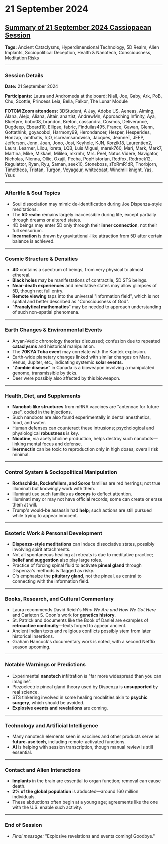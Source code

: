 # 21 September 2024

## [Summary of 21 September 2024 Cassiopaean Session](https://cassiopaea.org/forum/threads/session-21-september-2024.55160/)

**Tags:** Ancient Cataclysms, Hyperdimensional Technology, 5D Realm, Alien Implants, Sociopolitical Deception, Health & Nanotech, Consciousness, Meditation Risks

---

### Session Details

**Date:** 21 September 2024

**Participants:** Laura and Andromeda at the board; Niall, Joe, Gaby, Ark, PoB, Chu, Scottie, Princess Leia, Bella, Falkor, The Lunar Module

**FOTCM Zoom attendees:** 3DStudent, A Jay, Adobe US, Aeneas, Aiming, Alana, Alejo, Aliana, Altair, anartist, AndrewMn, Approaching Infinity, Aya, Bluefyre, bobo08, brandon, Breton, cassandra, Cosmos, Deliverance, Dugdeep, Eboard10, Ellipse, fabric, Finduilas495, France, Gawan, Glenn, Gottathink, goyacobol, Harmony99, Herondancer, Hesper, Hesperides, Honzap, iamthatis, IrjO, iscreamsandwish, Jacques, JeanneT, JEEP, Jefferson, Jenn, Joan, Jono, Josi, Keyhole, KJN, Korzik18, Laurentien2, Laurs, Learner, Lilou, loreta, LQB, Luis Miguel, marek760, Mari, Mark, Mark7, Martina, Mike, Mikkael, Mililea, mkrnhr, Mrs. Peel, Natus Videre, Navigator, Nicholas, Nienna, Ollie, Oxajil, Pecha, PopHistorian, Redfox, Redrock12, Regulattor, Ryan, Ryu, Saman, seek10, Stoneboss, sToRmR1dR, Thorbjorn, Timótheos, Tristan, Turgon, Voyageur, whitecoast, Windmill knight, Yas, Ysus

---

### Afterlife & Soul Topics

- Soul dissociation may mimic de-identification during Joe Dispenza-style meditations.
- The **5D realm** remains largely inaccessible during life, except partially through dreams or altered states.
- 4D beings may enter 5D only through their **inner connection**, not their full sensorium.
- **Incarnation** is drawn by gravitational-like attraction from 5D after certain balance is achieved.

---

### Cosmic Structure & Densities

- **4D** contains a spectrum of beings, from very physical to almost ethereal.
- **Black holes** may be manifestations of contractile, 5D STS beings.
- **Near-death experiences** and meditative states may allow glimpses of 5D, though not full entry.
- **Remote viewing** taps into the universal "information field", which is not spatial and better described as "Consciousness of God".
- "**Pranalytical mathematics**" may be needed to approach understanding of such non-spatial phenomena.

---

### Earth Changes & Environmental Events

- Aryan-Vedic chronology theories discussed; confusion due to repeated **cataclysms** and historical manipulation.
- The **70KYA Toba event** may correlate with the Kantek explosion.
- Earth-wide planetary changes linked with similar changes on Mars, Venus, Jupiter, etc., indicating systemic **solar events**.
- "**Zombie disease**" in Canada is a bioweapon involving a manipulated genome, transmissible by ticks.
- Deer were possibly also affected by this bioweapon.

---

### Health, Diet, and Supplements

- **Nanobot-like structures** from mRNA vaccines are "antennae for future use", coded in the injections.
- Such nanobots are also found experimentally in dental anesthetics, food, and water.
- Human defenses can counteract these intrusions; psychological and physiological **robustness** is key.
- **Nicotine**, via acetylcholine production, helps destroy such nanobots—linking mental focus and defense.
- **Ivermectin** can be toxic to reproduction only in high doses; overall risk minimal.

---

### Control System & Sociopolitical Manipulation

- **Rothschilds, Rockefellers, and Soros** families are red herrings; not true Illuminati but knowingly work with them.
- Illuminati use such families as **decoys** to deflect attention.
- Illuminati may or may not have official records; some can create or erase them at will.
- Trump's would-be assassin had **help**; such actions are still pursued while trying to appear innocent.

---

### Esoteric Work & Personal Development

- **Dispenza-style meditations** can induce dissociative states, possibly involving spirit attachments.
- Not all spontaneous healing at retreats is due to meditative practice; **belief and suggestion** also play large roles.
- Practice of forcing spinal fluid to activate **pineal gland** through Dispenza's methods is flagged as risky.
- C's emphasize the **pituitary gland**, not the pineal, as central to connecting with the information field.

---

### Books, Research, and Cultural Commentary

- Laura recommends David Reich's *Who We Are and How We Got Here* and Carleton S. Coon's work for **genetics history**.
- St. Patrick and documents like the Book of Daniel are examples of **retroactive continuity**—texts forged to appear ancient.
- Ancient Indian texts and religious conflicts possibly stem from later historical insertions.
- Graham Hancock's documentary work is noted, with a second Netflix season upcoming.

---

### Notable Warnings or Predictions

- Experimental **nanotech** infiltration is "far more widespread than you can imagine".
- Piezoelectric pineal gland theory used by Dispenza is **unsupported** by real science.
- STS tinkering involved in some healing modalities akin to **psychic surgery**, which should be avoided.
- **Explosive events and revelations** are coming.

---

### Technology and Artificial Intelligence

- Many nanotech elements seen in vaccines and other products serve as **future-use tech**, including remote-activated functions.
- **AI** is helping with session transcription, though manual review is still essential.

---

### Contact and Alien Interactions

- **Implants** in the brain are essential to organ function; removal can cause death.
- **2% of the global population** is abducted—around 160 million individuals.
- These abductions often begin at a young age; agreements like the one with the U.S. enable such activity.

---

### End of Session

- *Final message:* "Explosive revelations and events coming! Goodbye."